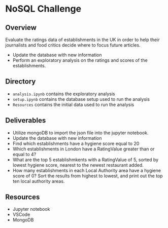 # NoSQL Challenge

## Overview
Evaluate the ratings data of establishments in the UK in order to help their journalists and food critics decide where to focus future articles.
- Update the database with new information
- Perform an exploratory analysis on the ratings and scores of the establishments.

## Directory
- `analysis.ipynb` contains the exploratory analysis
- `setup.ipynb` contains the database setup used to run the analysis
- `Resources` contains the initial data used to run the analysis
## Deliverables
- Utilize mongoDB to import the json file into the jupyter notebook.
- Update the database with new information
- Find which establishments have a hygiene score equal to 20
- Which establishments in London have a RatingValue greater than or equal to 4?
- What are the top 5 establishmkents with a RatingValue of 5, sorted by lowest hygiene score, nearest to the newest restaurant added.
- How many establishments in each Local Authority area have a hygiene score of 0? Sort the results from highest to lowest, and print out the top ten local authority areas.

## Resources
- Jupyter notebook
- VSCode
- MongoDB